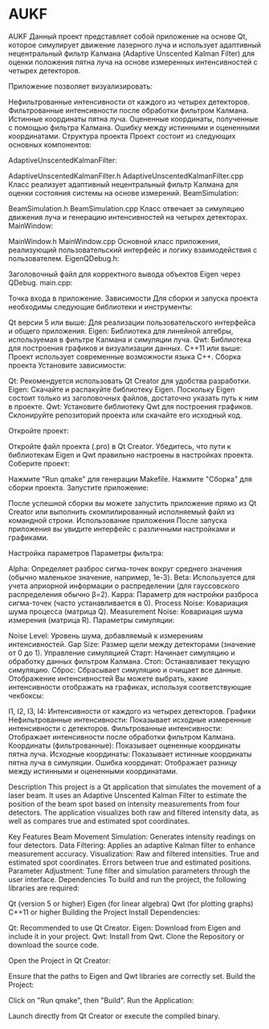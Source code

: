 # AUKF
AUKF
Данный проект представляет собой приложение на основе Qt, которое симулирует движение лазерного луча и использует адаптивный нецентральный фильтр Калмана (Adaptive Unscented Kalman Filter) для оценки положения пятна луча на основе измеренных интенсивностей с четырех детекторов.

Приложение позволяет визуализировать:

Нефильтрованные интенсивности от каждого из четырех детекторов.
Фильтрованные интенсивности после обработки фильтром Калмана.
Истинные координаты пятна луча.
Оцененные координаты, полученные с помощью фильтра Калмана.
Ошибку между истинными и оцененными координатами.
Структура проекта
Проект состоит из следующих основных компонентов:

AdaptiveUnscentedKalmanFilter:

AdaptiveUnscentedKalmanFilter.h
AdaptiveUnscentedKalmanFilter.cpp
Класс реализует адаптивный нецентральный фильтр Калмана для оценки состояния системы на основе измерений.
BeamSimulation:

BeamSimulation.h
BeamSimulation.cpp
Класс отвечает за симуляцию движения луча и генерацию интенсивностей на четырех детекторах.
MainWindow:

MainWindow.h
MainWindow.cpp
Основной класс приложения, реализующий пользовательский интерфейс и логику взаимодействия с пользователем.
EigenQDebug.h:

Заголовочный файл для корректного вывода объектов Eigen через QDebug.
main.cpp:

Точка входа в приложение.
Зависимости
Для сборки и запуска проекта необходимы следующие библиотеки и инструменты:

Qt версии 5 или выше:
Для реализации пользовательского интерфейса и общего приложения.
Eigen:
Библиотека для линейной алгебры, используемая в фильтре Калмана и симуляции луча.
Qwt:
Библиотека для построения графиков и визуализации данных.
C++11 или выше:
Проект использует современные возможности языка C++.
Сборка проекта
Установите зависимости:

Qt:
Рекомендуется использовать Qt Creator для удобства разработки.
Eigen:
Скачайте и распакуйте библиотеку Eigen.
Поскольку Eigen состоит только из заголовочных файлов, достаточно указать путь к ним в проекте.
Qwt:
Установите библиотеку Qwt для построения графиков.
Склонируйте репозиторий проекта или скачайте его исходный код.

Откройте проект:

Откройте файл проекта (.pro) в Qt Creator.
Убедитесь, что пути к библиотекам Eigen и Qwt правильно настроены в настройках проекта.
Соберите проект:

Нажмите "Run qmake" для генерации Makefile.
Нажмите "Сборка" для сборки проекта.
Запустите приложение:

После успешной сборки вы можете запустить приложение прямо из Qt Creator или выполнить скомпилированный исполняемый файл из командной строки.
Использование приложения
После запуска приложения вы увидите интерфейс с различными настройками и графиками.

Настройка параметров
Параметры фильтра:

Alpha: Определяет разброс сигма-точек вокруг среднего значения (обычно маленькое значение, например, 1e-3).
Beta: Используется для учета априорной информации о распределении (для гауссовского распределения обычно β=2).
Kappa: Параметр для настройки разброса сигма-точек (часто устанавливается в 0).
Process Noise: Ковариация шума процесса (матрица Q).
Measurement Noise: Ковариация шума измерения (матрица R).
Параметры симуляции:

Noise Level: Уровень шума, добавляемый к измерениям интенсивностей.
Gap Size: Размер щели между детекторами (значение от 0 до 1).
Управление симуляцией
Старт: Начинает симуляцию и обработку данных фильтром Калмана.
Стоп: Останавливает текущую симуляцию.
Сброс: Сбрасывает симуляцию и очищает все данные.
Отображение интенсивностей
Вы можете выбрать, какие интенсивности отображать на графиках, используя соответствующие чекбоксы:

I1, I2, I3, I4: Интенсивности от каждого из четырех детекторов.
Графики
Нефильтрованные интенсивности: Показывает исходные измеренные интенсивности с детекторов.
Фильтрованные интенсивности: Отображает интенсивности после обработки фильтром Калмана.
Координаты (фильтрованные): Показывает оцененные координаты пятна луча.
Исходные координаты: Показывает истинные координаты пятна луча в симуляции.
Ошибка координат: Отображает разницу между истинными и оцененными координатами.

Description
This project is a Qt application that simulates the movement of a laser beam. It uses an Adaptive Unscented Kalman Filter to estimate the position of the beam spot based on intensity measurements from four detectors. The application visualizes both raw and filtered intensity data, as well as compares true and estimated spot coordinates.

Key Features
Beam Movement Simulation: Generates intensity readings on four detectors.
Data Filtering: Applies an adaptive Kalman filter to enhance measurement accuracy.
Visualization:
Raw and filtered intensities.
True and estimated spot coordinates.
Errors between true and estimated positions.
Parameter Adjustment: Tune filter and simulation parameters through the user interface.
Dependencies
To build and run the project, the following libraries are required:

Qt (version 5 or higher)
Eigen (for linear algebra)
Qwt (for plotting graphs)
C++11 or higher
Building the Project
Install Dependencies:

Qt: Recommended to use Qt Creator.
Eigen: Download from Eigen and include it in your project.
Qwt: Install from Qwt.
Clone the Repository or download the source code.

Open the Project in Qt Creator:

Ensure that the paths to Eigen and Qwt libraries are correctly set.
Build the Project:

Click on "Run qmake", then "Build".
Run the Application:

Launch directly from Qt Creator or execute the compiled binary.
